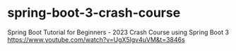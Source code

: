 # spring-boot-3-crash-course
Spring Boot Tutorial for Beginners - 2023 Crash Course using Spring Boot 3
https://www.youtube.com/watch?v=UgX5lgv4uVM&t=3846s